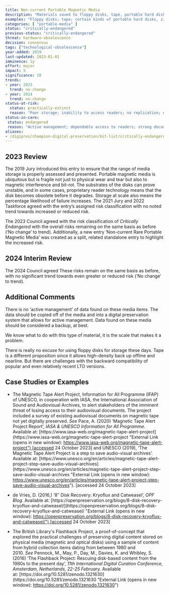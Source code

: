 ```yaml
---
title: Non-current Portable Magnetic Media
description: "Materials saved to floppy disks, tape, portable hard disks or other numerous magnetic storage devices where the media is out of warranty and reader devices may no longer be supported or integrated easily into hardware infrastructure: typically, more than five years old."
examples: "Floppy disks; tape; certain kinds of portable hard disks, zip drives."
categories: [ "portable-media" ]
status: "critically-endangered"
previous-status: "critically-endangered"
threat: hardware-obsolescence
decision: consensus
tags: ["technological-obsolescence"]
year-added: 2019
last-updated: 2023-01-01
imminence: 1y
effort: major
impact: 5
significance: 10
trends:
- year: 2023
  trend: no-change
- year: 2024
  trend: no-change
status-at-risk:
  status: practically-extinct
  reason: "Poor storage; inability to access readers; no replication; encryption; aggressive compression; uncertainty over IPR or the presence of orphaned works."
status-in-care:
 status: endangered
 reason: "Active management; dependable access to readers; strong documentation; documentation independent from the media."
aliases:
- /digipres/champion-digital-preservation/bit-list/critically-endangered/bitlist-non-current-portable-magnetic-media
---
```

## 2023 Review

The 2019 Jury introduced this entry to ensure that the range of media storage is properly assessed and presented. Portable magnetic media is ubiquitous but is fragile not just to physical wear and tear but also to magnetic interference and bit-rot. The substrates of the disks can prove unstable, and in some cases, proprietary reader technology means that the disk becomes obsolete before it degrades. Storage at scale also means the percentage likelihood of failure increases. The 2021 Jury and 2022 Taskforce agreed with the entry’s assigned risk classification with no noted trend towards increased or reduced risk.

The 2023 Council agreed with the risk classification of _Critically Endangered_ with the overall risks remaining on the same basis as before (‘No change’ to trend). Additionally, a new entry ‘Non-current Rare Portable Magnetic Media’ was created as a split, related standalone entry to highlight the increased risk.

## 2024 Interim Review

The 2024 Council agreed These risks remain on the same basis as before, with no significant trend towards even greater or reduced risk (‘No change’ to trend).

## Additional Comments

There is no ‘active management’ of data found on these media items. The data should be copied off of the media and into a digital preservation system that allows for active management. Data found on these media should be considered a backup, at best.

We know what to do with this type of material, it is the scale that makes it a problem.

There is really no excuse for using floppy disks for storage these days. Tape is a different proposition since it allows high-density back up offline and nearline. But there are challenges with the backward compatibility of popular and even relatively recent LTO versions.

## Case Studies or Examples

- The Magnetic Tape Alert Project, Information for All Programme (IFAP) of UNESCO, in cooperation with IASA, the International Association of Sound and Audiovisual Archives, to alert stakeholders of the imminent threat of losing access to their audiovisual documents. The project included a survey of existing audiovisual documents on magnetic tape not yet digitally preserved. _See_ Pace, A. (2020) ‘Magnetic Tape Alert Project Report’, _IASA & UNESCO Information for All Programme_. Available at: [](https://www.iasa-web.org/magnetic-tape-alert-project "External Link (opens in new window): https://www.iasa-web.org/magnetic-tape-alert-project")[https://www.iasa-web.org/magnetic-tape-alert-project](https://www.iasa-web.org/magnetic-tape-alert-project "External Link (opens in new window): https://www.iasa-web.org/magnetic-tape-alert-project") [accessed 24 October 2023] and UNESCO (2019), ‘The Magnetic Tape Alert Project is a step to save audio-visual archives’. Available at: [](https://www.unesco.org/en/articles/magnetic-tape-alert-project-step-save-audio-visual-archives "External Link (opens in new window): https://www.unesco.org/en/articles/magnetic-tape-alert-project-step-save-audio-visual-archives")[https://www.unesco.org/en/articles/magnetic-tape-alert-project-step-save-audio-visual-archives](https://www.unesco.org/en/articles/magnetic-tape-alert-project-step-save-audio-visual-archives "External Link (opens in new window): https://www.unesco.org/en/articles/magnetic-tape-alert-project-step-save-audio-visual-archives"). [accessed 24 October 2023]
    
- de Vries, D. (2016,) ‘8″ Disk Recovery: Kryoflux and Catweasel’, _OPF Blog_. Available at: [](https://openpreservation.org/blogs/8-disk-recovery-kryoflux-and-catweasel/ "External Link (opens in new window): https://openpreservation.org/blogs/8-disk-recovery-kryoflux-and-catweasel/")[https://openpreservation.org/blogs/8-disk-recovery-kryoflux-and-catweasel/](https://openpreservation.org/blogs/8-disk-recovery-kryoflux-and-catweasel/ "External Link (opens in new window): https://openpreservation.org/blogs/8-disk-recovery-kryoflux-and-catweasel/") [accessed 24 October 2023]
    
- The British Library's Flashback Project, a proof-of-concept that explored the practical challenges of preserving digital content stored on physical media (magnetic and optical disks) using a sample of content from hybrid collection items dating from between 1980 and 2010. _See_ Pennock, M., May, P., Day, M., Davies, K. and Whibley, S. (2016) ‘The Flashback Project: Rescuing disk-based content from the 1980s to the present day’, _11th International Digital Curation Conference, Amsterdam, Netherlands, 22-25 February._ Available at: [](https://doi.org/10.5281/zenodo.1321630 "External Link (opens in new window): https://doi.org/10.5281/zenodo.1321630")[https://doi.org/10.5281/zenodo.1321630](https://doi.org/10.5281/zenodo.1321630 "External Link (opens in new window): https://doi.org/10.5281/zenodo.1321630")
